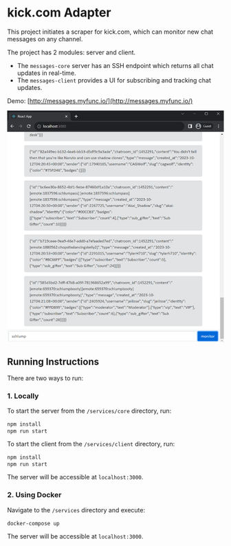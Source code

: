 # kick.com Adapter

This project initiates a scraper for kick.com, which can monitor new chat messages on any channel.

The project has 2 modules: server and client.

-   The `messages-core` server has an SSH endpoint which returns all chat updates in real-time.
-   The `messages-client` provides a UI for subscribing and tracking chat updates.

Demo: [http://messages.myfunc.io/](http://messages.myfunc.io/)

![Home](images/demo.png)

## Running Instructions

There are two ways to run:

### 1. Locally

To start the server from the `/services/core` directory, run:

```
npm install
npm run start
```

To start the client from the `/services/client` directory, run:

```
npm install
npm run start
```

The server will be accessible at `localhost:3000`.

### 2. Using Docker

Navigate to the `/services` directory and execute:

```
docker-compose up
```

The server will be accessible at `localhost:3000`.
